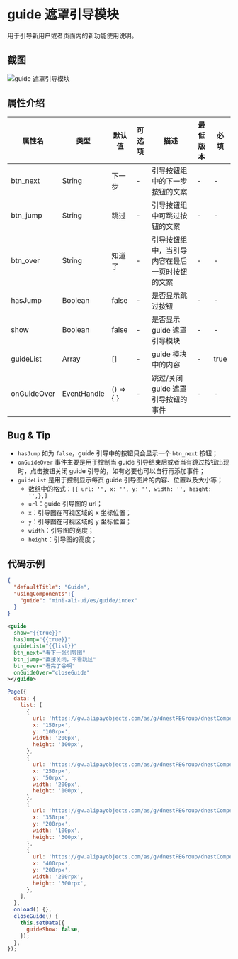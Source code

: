 # guide 遮罩引导模块

用于引导新用户或者页面内的新功能使用说明。

## 截图
![guide 遮罩引导模块](https://gw.alipayobjects.com/mdn/rms_ce4c6f/afts/img/A*SuBkQbcbr7AAAAAAAAAAAABkARQnAQ)

## 属性介绍
| 属性名 | 类型 | 默认值 | 可选项 | 描述 | 最低版本 | 必填 |
| ---- | ---- | ---- | ---- | ---- | ---- | ---- |
| btn_next | String | 下一步 | - | 引导按钮组中的下一步按钮的文案 | - | - |
| btn_jump | String | 跳过 | - | 引导按钮组中可跳过按钮的文案 | - | - |
| btn_over | String | 知道了 | - | 引导按钮组中，当引导内容在最后一页时按钮的文案 | - | - |
| hasJump | Boolean | false | - | 是否显示跳过按钮 | - | - |
| show | Boolean | false | - | 是否显示 guide 遮罩引导模块 | - | - |
| guideList | Array | [] | - | guide 模块中的内容 | - | true |
| onGuideOver | EventHandle | () => { } | - | 跳过/关闭 guide 遮罩引导按钮的事件 | - | - |

## Bug & Tip
* `hasJump` 如为 `false`，guide 引导中的按钮只会显示一个 `btn_next` 按钮；
* `onGuideOver` 事件主要是用于控制当 guide 引导结束后或者当有跳过按钮出现时，点击按钮关闭 guide 引导的，如有必要也可以自行再添加事件；
* `guideList` 是用于控制显示每页 guide 引导图片的内容、位置以及大小等；
  * 数组中的格式：`[{ url: '', x: '', y: '', width: '', height: '',},]`
  * `url`：guide 引导图的 url；
  * `x`：引导图在可视区域的 x 坐标位置；
  * `y`：引导图在可视区域的 y 坐标位置；
  * `width`：引导图的宽度；
  * `height`：引导图的高度；

## 代码示例
```json
{
  "defaultTitle": "Guide",
  "usingComponents":{
    "guide": "mini-ali-ui/es/guide/index"
  }
}
```
```xml
<guide
  show="{{true}}"
  hasJump="{{true}}"
  guideList="{{list}}"
  btn_next="看下一张引导图"
  btn_jump="直接关闭，不看跳过"
  btn_over="看完了😀啊"
  onGuideOver="closeGuide"
></guide>
```
```javascript
Page({
  data: {
    list: [
      {
        url: 'https://gw.alipayobjects.com/as/g/dnestFEGroup/dnestCompetFE/0.3.54/public/ii_bg1.49350b69.jpg',
        x: '150rpx',
        y: '100rpx',
        width: '200px',
        height: '300px',
      },
      {
        url: 'https://gw.alipayobjects.com/as/g/dnestFEGroup/dnestCompetFE/0.3.54/public/ii_bg1.49350b69.jpg',
        x: '250rpx',
        y: '50rpx',
        width: '200px',
        height: '100px',
      },
      {
        url: 'https://gw.alipayobjects.com/as/g/dnestFEGroup/dnestCompetFE/0.3.54/public/ii_bg1.49350b69.jpg',
        x: '350rpx',
        y: '200rpx',
        width: '100px',
        height: '300px',
      },
      {
        url: 'https://gw.alipayobjects.com/as/g/dnestFEGroup/dnestCompetFE/0.3.54/public/ii_bg1.49350b69.jpg',
        x: '400rpx',
        y: '200rpx',
        width: '200rpx',
        height: '300rpx',
      },
    ],
  },
  onLoad() {},
  closeGuide() {
    this.setData({
      guideShow: false,
    });
  },
});
```